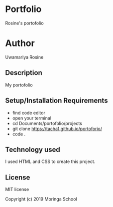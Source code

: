 # Portfolio
Rosine's portofolio

# Author
Uwamariya Rosine

## Description
My portofolio

## Setup/Installation Requirements
* find code editor
* open your terminal
* cd Documents/portofolio/projects
* git clone https://tacha1.github.io/portoforio/
* code .

## Technology used
I used HTML and CSS to create this project.

## License
MIT license

Copyright (c) 2019 Moringa School